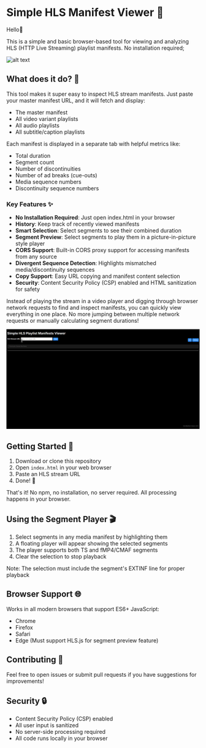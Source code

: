 # Simple HLS Manifest Viewer 👀

Hello👋

This is a simple and basic browser-based tool for viewing and analyzing HLS (HTTP Live Streaming) playlist manifests. No installation required;

![alt text](image-1.png)

## What does it do? 🤔

This tool makes it super easy to inspect HLS stream manifests. Just paste your master manifest URL, and it will fetch and display:
- The master manifest
- All video variant playlists
- All audio playlists
- All subtitle/caption playlists

Each manifest is displayed in a separate tab with helpful metrics like:
- Total duration
- Segment count
- Number of discontinuities
- Number of ad breaks (cue-outs)
- Media sequence numbers
- Discontinuity sequence numbers

### Key Features ✨

- **No Installation Required**: Just open index.html in your browser
- **History**: Keep track of recently viewed manifests
- **Smart Selection**: Select segments to see their combined duration
- **Segment Preview**: Select segments to play them in a picture-in-picture style player
- **CORS Support**: Built-in CORS proxy support for accessing manifests from any source
- **Divergent Sequence Detection**: Highlights mismatched media/discontinuity sequences
- **Copy Support**: Easy URL copying and manifest content selection
- **Security**: Content Security Policy (CSP) enabled and HTML sanitization for safety

Instead of playing the stream in a video player and digging through browser network requests to find and inspect manifests, you can quickly view everything in one place. No more jumping between multiple network requests or manually calculating segment durations!

![alt text](chrome_EaMDOEBm44.gif)

## Getting Started 🚀

1. Download or clone this repository
2. Open `index.html` in your web browser
3. Paste an HLS stream URL
4. Done! 🎉

That's it! No npm, no installation, no server required. All processing happens in your browser.

## Using the Segment Player 🎬

1. Select segments in any media manifest by highlighting them
2. A floating player will appear showing the selected segments
3. The player supports both TS and fMP4/CMAF segments
4. Clear the selection to stop playback

Note: The selection must include the segment's EXTINF line for proper playback

## Browser Support 🌐

Works in all modern browsers that support ES6+ JavaScript:
- Chrome
- Firefox
- Safari
- Edge
(Must support HLS.js for segment preview feature)

## Contributing 🤝

Feel free to open issues or submit pull requests if you have suggestions for improvements!

## Security 🔒

- Content Security Policy (CSP) enabled
- All user input is sanitized
- No server-side processing required
- All code runs locally in your browser
